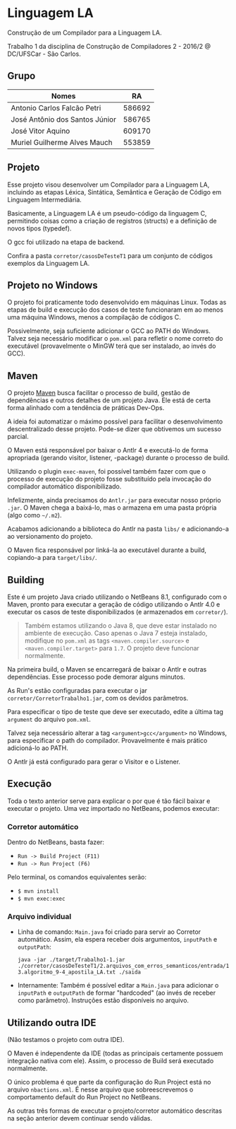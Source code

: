 # Linguagem LA

Construção de um Compilador para a Linguagem LA.

Trabalho 1 da disciplina de Construção de Compiladores 2 - 2016/2 @ DC/UFSCar - São Carlos.

## Grupo
| Nomes                         | RA     |
|-------------------------------|--------|
| Antonio Carlos Falcão Petri   | 586692 |
| José Antônio dos Santos Júnior| 586765 |
| José Vitor Aquino             | 609170 |
| Muriel Guilherme Alves Mauch  | 553859 |

## Projeto

Esse projeto visou desenvolver um Compilador para a Linguagem LA, incluindo as etapas Léxica, Sintática, Semântica e Geração de Código em Linguagem Intermediária.

Basicamente, a Linguagem LA é um pseudo-código da linguagem C, permitindo coisas como a criação de registros (structs) e a definição de novos tipos (typedef).

O gcc foi utilizado na etapa de backend.

Confira a pasta `corretor/casosDeTesteT1` para um conjunto de códigos exemplos da Linguagem LA.

## Projeto no Windows
O projeto foi praticamente todo desenvolvido em máquinas Linux. Todas as etapas de build e execução dos casos de teste funcionaram em ao menos uma máquina Windows, menos a compilação de códigos C.

Possivelmente, seja suficiente adicionar o GCC ao PATH do Windows. Talvez seja necessário modificar o `pom.xml` para refletir o nome correto do executável (provavelmente o MinGW terá que ser instalado, ao invés do GCC).

## Maven
O projeto [Maven](https://maven.apache.org/) busca facilitar o processo de build, gestão de dependências e outros detalhes de um projeto Java. Ele está de certa forma alinhado com a tendência de práticas Dev-Ops.

A ideia foi automatizar o máximo possível para facilitar o desenvolvimento descentralizado desse projeto. Pode-se dizer que obtivemos um sucesso parcial.

O Maven está responsável por baixar o Antlr 4 e executá-lo de forma apropriada (gerando visitor, listener, -package) durante o processo de build.

Utilizando o plugin `exec-maven`, foi possível também fazer com que o processo de execução do projeto fosse substituído pela invocação do compilador automático disponibilizado.

Infelizmente, ainda precisamos do `Antlr.jar` para executar nosso próprio `.jar`.
O Maven chega a baixá-lo, mas o armazena em uma pasta própria (algo como `~/.m2`).

Acabamos adicionando a biblioteca do Antlr na pasta `libs/` e adicionando-a ao versionamento do projeto.

O Maven fica responsável por linká-la ao executável durante a build, copiando-a para `target/libs/`.

## Building
Este é um projeto Java criado utilizando o NetBeans 8.1, configurado com o Maven, pronto para executar a geração de código
utilizando o Antlr 4.0 e executar os casos de teste disponibilizados (e armazenados em `corretor/`).

> Também estamos utilizando o Java 8, que deve estar instalado no ambiente de execução. Caso apenas o Java 7 esteja instalado, modifique no `pom.xml` as tags `<maven.compiler.source>` e `<maven.compiler.target>` para `1.7`. O projeto deve funcionar normalmente.

Na primeira build, o Maven se encarregará de baixar o Antlr e outras dependências. Esse processo pode demorar alguns minutos.

As Run's estão configuradas para executar o jar `corretor/CorretorTrabalho1.jar`, com os devidos parâmetros.

Para especificar o tipo de teste que deve ser executado, edite a última tag `argument` do arquivo `pom.xml`.

Talvez seja necessário alterar a tag `<argument>gcc</argument>` no Windows, para especificar o path do compilador. Provavelmente é mais prático adicioná-lo ao PATH.

O Antlr já está configurado para gerar o Visitor e o Listener.

## Execução

Toda o texto anterior serve para explicar o por que é tão fácil baixar e executar o projeto. Uma vez importado no NetBeans, podemos executar:

### Corretor automático

Dentro do NetBeans, basta fazer:

- `Run -> Build Project (F11)`
- `Run -> Run Project (F6)`

Pelo terminal, os comandos equivalentes serão:
- `$ mvn install`
- `$ mvn exec:exec`

### Arquivo individual
- Linha de comando: `Main.java` foi criado para servir ao Corretor automático. Assim, ela espera receber dois argumentos, `inputPath` e `outputPath`:

    `java -jar ./target/Trabalho1-1.jar ./corretor/casosDeTesteT1/2.arquivos_com_erros_semanticos/entrada/13.algoritmo_9-4_apostila_LA.txt ./saida`



- Internamente:
    Também é possível editar a `Main.java` para adicionar o `inputPath` e `outputPath` de formar "hardcoded" (ao invés de receber como parâmetro). Instruções estão disponíveis no arquivo.

## Utilizando outra IDE
(Não testamos o projeto com outra IDE).

O Maven é independente da IDE (todas as principais certamente possuem integração nativa com ele). Assim, o processo de Build será executado normalmente.

O único problema é que parte da configuração do Run Project está no arquivo `nbactions.xml`. É nesse arquivo que sobreescrevemos o comportamento default do Run Project no NetBeans.

As outras três formas de executar o projeto/corretor automático descritas na seção anterior devem continuar sendo válidas.
